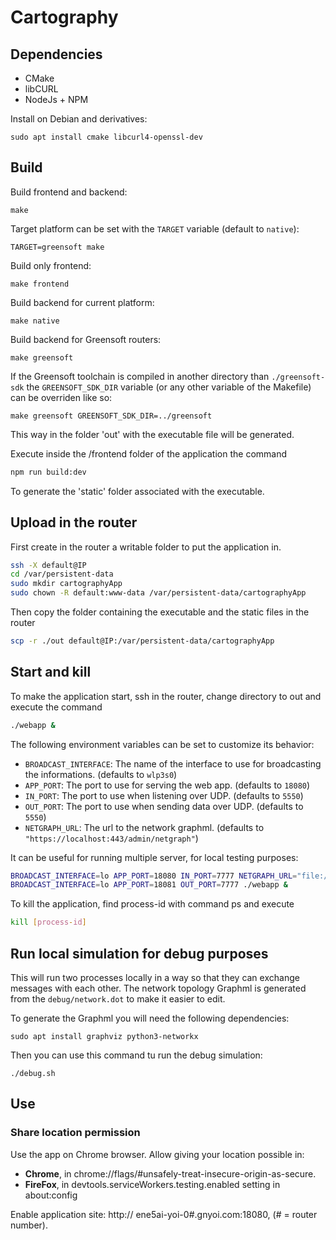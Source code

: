 # Cartography

## Dependencies

- CMake
- libCURL
- NodeJs + NPM

Install on Debian and derivatives:

    sudo apt install cmake libcurl4-openssl-dev

## Build

Build frontend and backend:

    make

Target platform can be set with the `TARGET` variable (default to `native`):

    TARGET=greensoft make

Build only frontend:

    make frontend

Build backend for current platform:

    make native

Build backend for Greensoft routers:

    make greensoft

If the Greensoft toolchain is compiled in another directory than `./greensoft-sdk` the `GREENSOFT_SDK_DIR` variable (or any other variable of the Makefile) can be overriden like so:

    make greensoft GREENSOFT_SDK_DIR=../greensoft

This way in the folder 'out' with the executable file will be generated.

Execute inside the /frontend folder of the application the command

```bash
npm run build:dev
```

To generate the 'static' folder associated with the executable.

## Upload in the router

First create in the router a writable folder to put the application in.

```bash
ssh -X default@IP
cd /var/persistent-data
sudo mkdir cartographyApp
sudo chown -R default:www-data /var/persistent-data/cartographyApp
```

Then copy the folder containing the executable and the static files in the router

```bash
scp -r ./out default@IP:/var/persistent-data/cartographyApp
```

## Start and kill
To make the application start, ssh in the router, change directory to out and execute the command
```bash
./webapp &
```

The following environment variables can be set to customize its behavior:

- `BROADCAST_INTERFACE`: The name of the interface to use for broadcasting the informations. (defaults to `wlp3s0`)
- `APP_PORT`: The port to use for serving the web app. (defaults to `18080`)
- `IN_PORT`: The port to use when listening over UDP. (defaults to `5550`)
- `OUT_PORT`: The port to use when sending data over UDP. (defaults to `5550`)
- `NETGRAPH_URL`: The url to the network graphml. (defaults to `"https://localhost:443/admin/netgraph"`)

It can be useful for running multiple server, for local testing purposes:

```bash
BROADCAST_INTERFACE=lo APP_PORT=18080 IN_PORT=7777 NETGRAPH_URL="file://$(realpath ../network/netgraph.xml)" ./webapp &
BROADCAST_INTERFACE=lo APP_PORT=18081 OUT_PORT=7777 ./webapp &
```

To kill the application, find process-id with command ps and execute
```bash
kill [process-id]
```

## Run local simulation for debug purposes

This will run two processes locally in a way so that they can exchange messages with each other.
The network topology Graphml is generated from the `debug/network.dot` to make it easier to edit.

To generate the Graphml you will need the following dependencies:

    sudo apt install graphviz python3-networkx

Then you can use this command tu run the debug simulation:

    ./debug.sh


## Use 
### Share location permission
Use the app on Chrome browser.
Allow giving your location possible in:
* **Chrome**, in chrome://flags/#unsafely-treat-insecure-origin-as-secure.
* **FireFox**, in devtools.serviceWorkers.testing.enabled setting in about:config

Enable application site: http:// ene5ai-yoi-0#.gnyoi.com:18080,
(# = router number).




